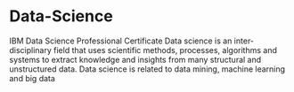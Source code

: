 # Data-Science
IBM Data Science Professional Certificate
Data science is an inter-disciplinary field that uses scientific methods, processes, algorithms and systems to extract knowledge and insights from many structural and unstructured data. Data science is related to data mining, machine learning and big data
